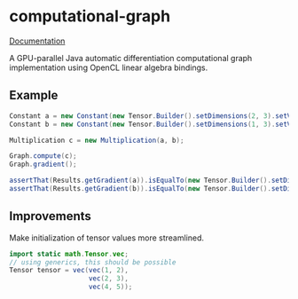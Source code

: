 # computational-graph
[Documentation](https://patricksongzy.github.io/computational-graph)

A GPU-parallel Java automatic differentiation computational graph implementation using OpenCL linear algebra bindings.

## Example
```java
Constant a = new Constant(new Tensor.Builder().setDimensions(2, 3).setValues(3, 8, 2, 5, 1, 6).build());
Constant b = new Constant(new Tensor.Builder().setDimensions(1, 3).setValues(3, 2, 1).build());

Multiplication c = new Multiplication(a, b);

Graph.compute(c);
Graph.gradient();

assertThat(Results.getGradient(a)).isEqualTo(new Tensor.Builder().setDimensions(2, 3).setValues(3, 2, 1, 3, 2, 1).build());
assertThat(Results.getGradient(b)).isEqualTo(new Tensor.Builder().setDimensions(1, 3).setValues(8, 9, 8).build());
```

## Improvements
Make initialization of tensor values more streamlined.
```java
import static math.Tensor.vec;
// using generics, this should be possible
Tensor tensor = vec(vec(1, 2),
                    vec(2, 3),
                    vec(4, 5));
```